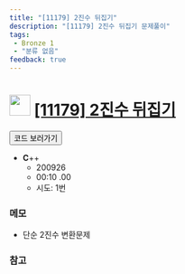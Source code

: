```yaml
---
title: "[11179] 2진수 뒤집기"
description: "[11179] 2진수 뒤집기 문제풀이"
tags: 
 - Bronze 1
 - "분류 없음"
feedback: true
---
```

<h1><img src="https://doky.space/assets/icpclev/b1.svg" height="37px"> <a href="http://icpc.me/11179" target="_blank">[11179] 2진수 뒤집기</a></h1>

<a href="https://github.com/DokySp/acmicpc-practice/tree/master/11179"><button class="btn btn-info">코드 보러가기</button></a>

- **C**++
  - 200926
  - 00:10 .00
  - 시도: 1번

### 메모
- 단순 2진수 변환문제

### 참고
